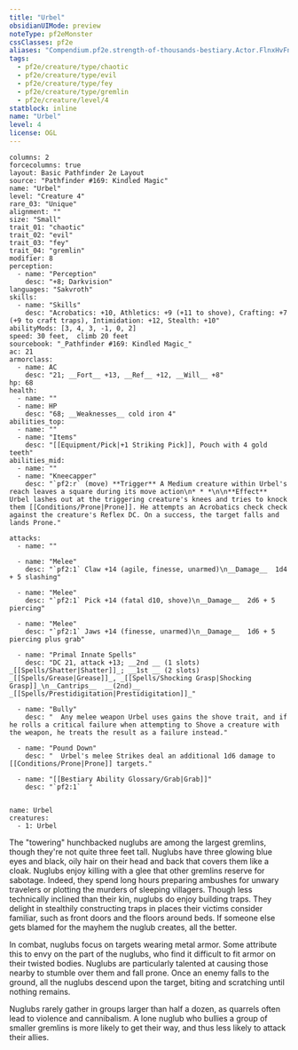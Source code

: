 ```yaml
---
title: "Urbel"
obsidianUIMode: preview
noteType: pf2eMonster
cssClasses: pf2e
aliases: "Compendium.pf2e.strength-of-thousands-bestiary.Actor.FlnxHvFneYttMJ7y" 
tags:
  - pf2e/creature/type/chaotic
  - pf2e/creature/type/evil
  - pf2e/creature/type/fey
  - pf2e/creature/type/gremlin
  - pf2e/creature/level/4
statblock: inline
name: "Urbel"
level: 4
license: OGL
---
```


```statblock
columns: 2
forcecolumns: true
layout: Basic Pathfinder 2e Layout
source: "Pathfinder #169: Kindled Magic"
name: "Urbel"
level: "Creature 4"
rare_03: "Unique"
alignment: ""
size: "Small"
trait_01: "chaotic"
trait_02: "evil"
trait_03: "fey"
trait_04: "gremlin"
modifier: 8
perception:
  - name: "Perception"
    desc: "+8; Darkvision"
languages: "Sakvroth"
skills:
  - name: "Skills"
    desc: "Acrobatics: +10, Athletics: +9 (+11 to shove), Crafting: +7 (+9 to craft traps), Intimidation: +12, Stealth: +10"
abilityMods: [3, 4, 3, -1, 0, 2]
speed: 30 feet,  climb 20 feet
sourcebook: "_Pathfinder #169: Kindled Magic_"
ac: 21
armorclass:
  - name: AC
    desc: "21; __Fort__ +13, __Ref__ +12, __Will__ +8"
hp: 68
health:
  - name: ""
  - name: HP
    desc: "68; __Weaknesses__ cold iron 4"
abilities_top:
  - name: ""
  - name: "Items"
    desc: "[[Equipment/Pick|+1 Striking Pick]], Pouch with 4 gold teeth"
abilities_mid:
  - name: ""
  - name: "Kneecapper"
    desc: "`pf2:r` (move) **Trigger** A Medium creature within Urbel's reach leaves a square during its move action\n* * *\n\n**Effect** Urbel lashes out at the triggering creature's knees and tries to knock them [[Conditions/Prone|Prone]]. He attempts an Acrobatics check check against the creature's Reflex DC. On a success, the target falls and lands Prone."

attacks:
  - name: ""

  - name: "Melee"
    desc: "`pf2:1` Claw +14 (agile, finesse, unarmed)\n__Damage__  1d4 + 5 slashing"

  - name: "Melee"
    desc: "`pf2:1` Pick +14 (fatal d10, shove)\n__Damage__  2d6 + 5 piercing"

  - name: "Melee"
    desc: "`pf2:1` Jaws +14 (finesse, unarmed)\n__Damage__  1d6 + 5 piercing plus grab"

  - name: "Primal Innate Spells"
    desc: "DC 21, attack +13; __2nd __ (1 slots) _[[Spells/Shatter|Shatter]]_; __1st __ (2 slots) _[[Spells/Grease|Grease]]_, _[[Spells/Shocking Grasp|Shocking Grasp]]_\n__Cantrips__  __(2nd)__ _[[Spells/Prestidigitation|Prestidigitation]]_"

  - name: "Bully"
    desc: "  Any melee weapon Urbel uses gains the shove trait, and if he rolls a critical failure when attempting to Shove a creature with the weapon, he treats the result as a failure instead."

  - name: "Pound Down"
    desc: "  Urbel's melee Strikes deal an additional 1d6 damage to [[Conditions/Prone|Prone]] targets."

  - name: "[[Bestiary Ability Glossary/Grab|Grab]]"
    desc: "`pf2:1`  "
 
```

```encounter-table
name: Urbel
creatures:
  - 1: Urbel
```



The "towering" hunchbacked nuglubs are among the largest gremlins, though they're not quite three feet tall. Nuglubs have three glowing blue eyes and black, oily hair on their head and back that covers them like a cloak. Nuglubs enjoy killing with a glee that other gremlins reserve for sabotage. Indeed, they spend long hours preparing ambushes for unwary travelers or plotting the murders of sleeping villagers. Though less technically inclined than their kin, nuglubs do enjoy building traps. They delight in stealthily constructing traps in places their victims consider familiar, such as front doors and the floors around beds. If someone else gets blamed for the mayhem the nuglub creates, all the better.

In combat, nuglubs focus on targets wearing metal armor. Some attribute this to envy on the part of the nuglubs, who find it difficult to fit armor on their twisted bodies. Nuglubs are particularly talented at causing those nearby to stumble over them and fall prone. Once an enemy falls to the ground, all the nuglubs descend upon the target, biting and scratching until nothing remains.

Nuglubs rarely gather in groups larger than half a dozen, as quarrels often lead to violence and cannibalism. A lone nuglub who bullies a group of smaller gremlins is more likely to get their way, and thus less likely to attack their allies.
